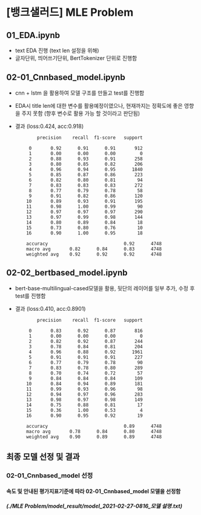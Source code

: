 # [뱅크샐러드] MLE Problem

## 01_EDA.ipynb
* text EDA 진행 (text len 설정을 위해)
* 글자단위, 띄어쓰기단위, BertTokenizer 단위로 진행함

## 02-01_Cnnbased_model.ipynb
* cnn + lstm 을 활용하여 모델 구조를 만들고 test를 진행함
* EDA시 title len에 대한 변수를 활용예정이였으나, 현재까지는 정확도에 좋은 영향을 주지 못함
  (향후 변수로 활용 가능 할 것이라고 판단됨)
* 결과 (loss:0.424, acc:0.918)


              precision    recall  f1-score   support

           0       0.92      0.91      0.91       912
           1       0.00      0.00      0.00         0
           2       0.88      0.93      0.91       258
           3       0.80      0.85      0.82       206
           4       0.96      0.94      0.95      1840
           5       0.85      0.87      0.86       223
           6       0.82      0.80      0.81        94
           7       0.83      0.83      0.83       272
           8       0.77      0.79      0.78        58
           9       0.91      0.82      0.86       120
          10       0.89      0.93      0.91       195
          11       0.98      1.00      0.99        90
          12       0.97      0.97      0.97       290
          13       0.97      0.99      0.98       144
          14       0.80      0.89      0.84        18
          15       0.73      0.80      0.76        10
          16       0.90      1.00      0.95        18

          accuracy                            0.92      4748
          macro avg       0.82      0.84      0.83      4748
          weighted avg    0.92      0.92      0.92      4748
    
    
    
## 02-02_bertbased_model.ipynb
* bert-base-multilingual-cased모델을 활용, 뒷단의 레이어를 일부 추가, 수정 후 test를 진행함
* 결과 (loss:0.410, acc:0.8901)

              precision    recall  f1-score   support

           0       0.83      0.92      0.87       816
           1       0.00      0.00      0.00         0
           2       0.82      0.92      0.87       244
           3       0.78      0.84      0.81       204
           4       0.96      0.88      0.92      1961
           5       0.91      0.91      0.91       227
           6       0.77      0.79      0.78        90
           7       0.83      0.78      0.80       289
           8       0.70      0.74      0.72        57
           9       0.84      0.84      0.84       109
          10       0.84      0.94      0.89       181
          11       0.99      0.93      0.96        98
          12       0.94      0.97      0.96       283
          13       0.98      0.97      0.98       149
          14       0.75      0.88      0.81        17
          15       0.36      1.00      0.53         4
          16       0.90      0.95      0.92        19

          accuracy                            0.89      4748
          macro avg       0.78      0.84      0.80      4748
          weighted avg    0.90      0.89      0.89      4748
          
## 최종 모델 선정 및 결과
### 02-01_Cnnbased_model 선정
#### 속도 및 안내된 평가지표기준에 따라 02-01_Cnnbased_model 모델을 선정함
##### (./MLE Problem/model_result/model_2021-02-27-0816_모델 설명.txt)


